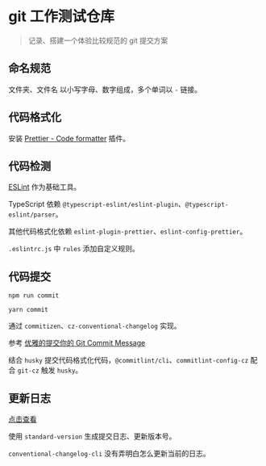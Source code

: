 # git 工作测试仓库

> 记录、搭建一个体验比较规范的 git 提交方案

## 命名规范

文件夹、文件名 以小写字母、数字组成，多个单词以 `-` 链接。

## 代码格式化

安装 [Prettier - Code formatter](https://marketplace.visualstudio.com/items?itemName=esbenp.prettier-vscode) 插件。

## 代码检测

[ESLint](https://github.com/eslint/eslint) 作为基础工具。

TypeScript 依赖 `@typescript-eslint/eslint-plugin`、`@typescript-eslint/parser`。

其他代码格式化依赖 `eslint-plugin-prettier`、`eslint-config-prettier`。

`.eslintrc.js` 中 `rules` 添加自定义规则。

## 代码提交

```
npm run commit

yarn commit
```

通过 `commitizen`、`cz-conventional-changelog` 实现。

参考 [优雅的提交你的 Git Commit Message](https://juejin.im/post/5afc5242f265da0b7f44bee4)

结合 `husky` 提交代码格式化代码，`@commitlint/cli`、`commitlint-config-cz` 配合 `git-cz` 触发 `husky`。

## 更新日志

[点击查看](./CHANGELOG.md)

使用 `standard-version` 生成提交日志、更新版本号。

`conventional-changelog-cli` 没有弄明白怎么更新当前的日志。
